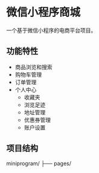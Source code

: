 # 微信小程序商城

一个基于微信小程序的电商平台项目。

## 功能特性

- 商品浏览和搜索
- 购物车管理
- 订单管理
- 个人中心
  - 收藏夹
  - 浏览足迹
  - 地址管理
  - 优惠券管理
  - 账户设置

## 项目结构

miniprogram/
├── pages/